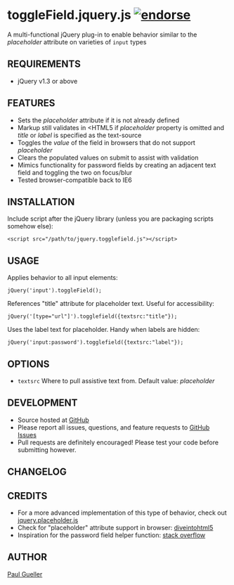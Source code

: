 toggleField.jquery.js [![endorse](http://api.coderwall.com/oomlaut/endorsecount.png)](http://coderwall.com/oomlaut)
=====================

A multi-functional jQuery plug-in to enable behavior similar to the _placeholder_ attribute on varieties of `input` types 

REQUIREMENTS
------------

* jQuery v1.3 or above

FEATURES
--------

* Sets the _placeholder_ attribute if it is not already defined
* Markup still validates in <HTML5 if _placeholder_ property is omitted and _title_ or _label_ is specified as the text-source
* Toggles the _value_ of the field in browsers that do not support _placeholder_
* Clears the populated values on submit to assist with validation
* Mimics functionality for password fields by creating an adjacent text field and toggling the two on focus/blur
* Tested browser-compatible back to IE6

INSTALLATION
------------

Include script after the jQuery library (unless you are packaging scripts somehow else):

	<script src="/path/to/jquery.togglefield.js"></script>
	
USAGE
-----

Applies behavior to all input elements:

	jQuery('input').toggleField();

References "title" attribute for placeholder text. Useful for accessibility:

	jQuery('[type="url"]').togglefield({textsrc:"title"});

Uses the label text for placeholder. Handy when labels are hidden:

	jQuery('input:password').togglefield({textsrc:"label"});


OPTIONS
-------

* `textsrc` Where to pull assistive text from. Default value: _placeholder_

DEVELOPMENT
-----------

* Source hosted at [GitHub][gh]
* Please report all issues, questions, and feature requests to [GitHub Issues][ghi]
* Pull requests are definitely encouraged! Please test your code before submitting however.

CHANGELOG
---------

CREDITS
-------

* For a more advanced implementation of this type of behavior, check out [jquery.placeholder.js][jqph]
* Check for "placeholder" attribute support in browser: [diveintohtml5][dive]
* Inspiration for the password field helper function: [stack overflow][so]

AUTHOR
------
[Paul Gueller][pg]

[gh]: https://github.com/oomlaut/toggleField.jquery.js
[ghi]: https://github.com/oomlaut/toggleField.jquery.js/issues
[jqph]: https://github.com/mathiasbynens/jquery-placeholder
[dive]: http://diveintohtml5.org/detect.html#input-placeholder
[so]: http://stackoverflow.com/questions/1544317/jquery-change-type-of-input-field
[pg]: http://paulgueller.com
